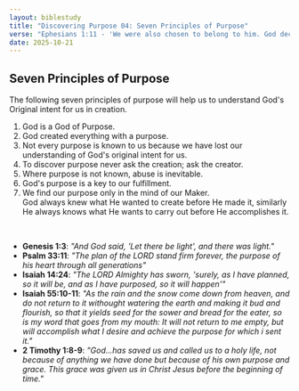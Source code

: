 ```yaml
---
layout: biblestudy
title: "Discovering Purpose 04: Seven Principles of Purpose"
verse: "Ephesians 1:11 - 'We were also chosen to belong to him. God decided to choose us long ago in keeping with his plan. He works out everything to fit his plan and purpose.'"
date: 2025-10-21
---
```


## Seven Principles of Purpose
The following seven principles of purpose will help us to understand God's Original intent for us in creation.
1. God is a God of Purpose.
2. God created everything with a purpose.
3. Not every purpose is known to us because we have lost our understanding of God's original intent for us.
4. To discover purpose never ask the creation; ask the creator.
5. Where purpose is not known, abuse is inevitable.
6. God's purpose is a key to our fulfillment.
7. We find our purpose only in the mind of our Maker.<br>
God always knew what He wanted to create before He made it, similarly He always knows what He wants to carry out before He accomplishes it.

<br>

- **Genesis 1:3**: _"And God said, 'Let there be light', and there was light."_
- **Psalm 33:11**: _"The plan of the LORD stand firm forever, the purpose of his heart through all generations"_
- **Isaiah 14:24**: _"The LORD Almighty has sworn, 'surely, as I have planned, so it will be, and as I have purposed, so it will happen'"_
- **Isaiah 55:10-11**: _"As the rain and the snow come down from heaven, and do not return to it withought watering the earth and making it bud and flourish, so that it yields seed for the sower and bread for the eater, so is my word that goes from my mouth: It will not return to me empty, but will accomplish what I desire and achieve the purpose for which i sent it."_
- **2 Timothy 1:8-9**: _"God...has saved us and called us to a holy life, not because of anything we have done but because of his own purpose and grace. This grace was given us in Christ Jesus before the beginning of time."_
